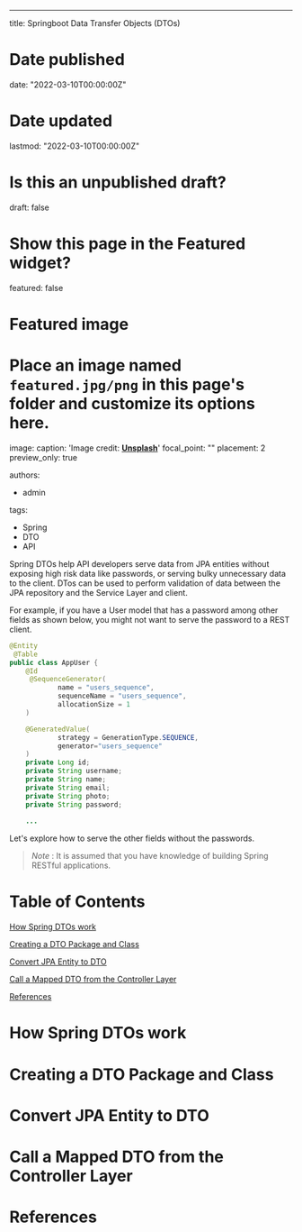 ---
title: Springboot Data Transfer Objects (DTOs)

# Date published
date: "2022-03-10T00:00:00Z"

# Date updated
lastmod: "2022-03-10T00:00:00Z"

# Is this an unpublished draft?
draft: false

# Show this page in the Featured widget?
featured: false

# Featured image
# Place an image named `featured.jpg/png` in this page's folder and customize its options here.
image:
  caption: 'Image credit: [**Unsplash**](https://unsplash.com/photos/CpkOjOcXdUY)'
  focal_point: ""
  placement: 2
  preview_only: true

authors:
- admin

tags:
- Spring
- DTO
- API

Spring DTOs help API developers serve data from JPA entities without exposing high risk data like passwords, or serving bulky unnecessary data to the client.
DTos can be used to perform validation of data between the JPA repository and the Service Layer and client.

For example, if you have a User model that has a password among other fields as shown below, you might not want to serve the password to a REST client.

```java
@Entity
 @Table
public class AppUser {
    @Id
     @SequenceGenerator(
            name = "users_sequence",
            sequenceName = "users_sequence",
            allocationSize = 1
    )

    @GeneratedValue(
            strategy = GenerationType.SEQUENCE,
            generator="users_sequence"
    )
    private Long id;
    private String username;
    private String name;
    private String email;
    private String photo;
    private String password;
    
    ...
```

Let's explore how to serve the other fields without the passwords.

> *Note* : It is assumed that you have knowledge of building Spring RESTful applications.


# Table of Contents

[How Spring DTOs work](#how-spring-dtos-work)

[Creating a DTO Package and Class](#creating-a-dto-package-and-class)

[Convert JPA Entity to DTO](#convert-jpa-entity-to-dto)

[Call a Mapped DTO from the Controller Layer](#call-a-mapped-dto-from-the-controller-layer)

[References](#references)

# How Spring DTOs work

# Creating a DTO Package and Class



# Convert JPA Entity to DTO


# Call a Mapped DTO from the Controller Layer


# References


